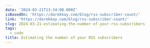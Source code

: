```yaml
---
date: '2024-03-21T13:34:08.000Z'
isBasedOn: 'https://darekkay.com/blog/rss-subscriber-count/'
link: 'https://darekkay.com/blog/rss-subscriber-count/'
slug: 2024-03-21-estimating-the-number-of-your-rss-subscribers
tags:
  - code
title: Estimating the number of your RSS subscribers
---
```


